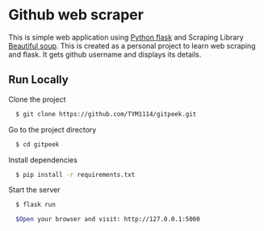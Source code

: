# Github web scraper
This is simple web application using [Python flask](https://flask.palletsprojects.com/en/2.0.x/) and Scraping Library [Beautiful soup](https://www.crummy.com/software/BeautifulSoup/bs4/doc/). This is created as a personal  project to learn web scraping and flask. It gets github username and displays its details.

## Run Locally

Clone the project

```bash
  $ git clone https://github.com/TYM1114/gitpeek.git
```

Go to the project directory

```bash
  $ cd gitpeek
```

Install dependencies

```bash
  $ pip install -r requirements.txt
```

Start the server

```bash
  $ flask run
```

```bash
  $Open your browser and visit: http://127.0.0.1:5000
```
